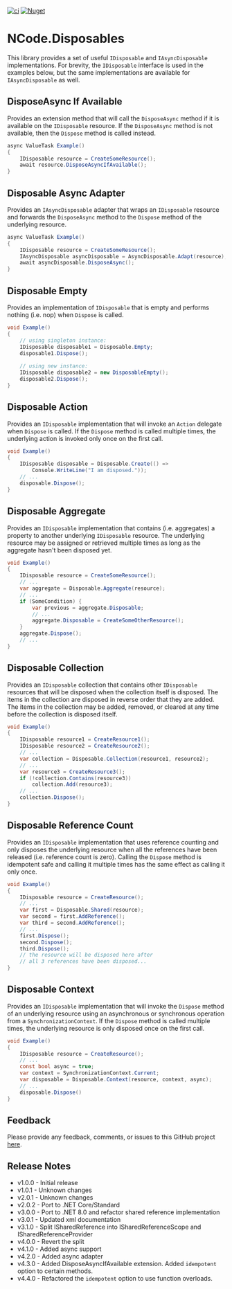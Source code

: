 [![ci](https://github.com/NCodeGroup/NCode.Disposables/actions/workflows/main.yml/badge.svg)](https://github.com/NCodeGroup/NCode.Disposables/actions)
[![Nuget](https://img.shields.io/nuget/v/NCode.Disposables.svg)](https://www.nuget.org/packages/NCode.Disposables/)

# NCode.Disposables
This library provides a set of useful `IDisposable` and `IAsyncDisposable` implementations. For brevity,
the `IDisposable` interface is used in the examples below, but the same implementations are available for
`IAsyncDisposable` as well.

## DisposeAsync If Available
Provides an extension method that will call the `DisposeAsync` method if it is available on the `IDisposable` resource.
If the `DisposeAsync` method is not available, then the `Dispose` method is called instead.

```csharp
async ValueTask Example()
{
    IDisposable resource = CreateSomeResource();
    await resource.DisposeAsyncIfAvailable();
}
```

## Disposable Async Adapter
Provides an `IAsyncDisposable` adapter that wraps an `IDisposable` resource and forwards the `DisposeAsync` method to the `Dispose` method of the underlying resource.

```csharp
async ValueTask Example()
{
    IDisposable resource = CreateSomeResource();
    IAsyncDisposable asyncDisposable = AsyncDisposable.Adapt(resource);
    await asyncDisposable.DisposeAsync();
}
```

## Disposable Empty
Provides an implementation of `IDisposable` that is empty and performs nothing (i.e. nop) when `Dispose` is called.

```csharp
void Example()
{
    // using singleton instance:
    IDisposable disposable1 = Disposable.Empty;
    disposable1.Dispose();
    
    // using new instance:
    IDisposable disposable2 = new DisposableEmpty();
    disposable2.Dispose();
}
```

## Disposable Action
Provides an `IDisposable` implementation that will invoke an `Action` delegate when `Dispose` is called. If the `Dispose` method is called multiple times, the underlying action is invoked only once on the first call.

```csharp
void Example()
{
    IDisposable disposable = Disposable.Create(() =>
        Console.WriteLine("I am disposed."));
    // ...
    disposable.Dispose();
}
```

## Disposable Aggregate
Provides an `IDisposable` implementation that contains (i.e. aggregates) a property to another underlying `IDisposable` resource. The underlying resource may be assigned or retrieved multiple times as long as the aggregate hasn't been disposed yet.

```csharp
void Example()
{
    IDisposable resource = CreateSomeResource();
    // ...
    var aggregate = Disposable.Aggregate(resource);
    // ...
    if (SomeCondition) {
        var previous = aggregate.Disposable;
        // ...
        aggregate.Disposable = CreateSomeOtherResource();
    }
    aggregate.Dispose();
    // ...
}
```

## Disposable Collection
Provides an `IDisposable` collection that contains other `IDisposable` resources that will be disposed when the collection itself is disposed. The items in the collection are disposed in reverse order that they are added. The items in the collection may be added, removed, or cleared at any time before the collection is disposed itself.

```csharp
void Example()
{
    IDisposable resource1 = CreateResource1();
    IDisposable resource2 = CreateResource2();
    // ...
    var collection = Disposable.Collection(resource1, resource2);
    // ...
    var resource3 = CreateResource3();
    if (!collection.Contains(resource3))
        collection.Add(resource3);
    // ...
    collection.Dispose();
}
```

## Disposable Reference Count
Provides an `IDisposable` implementation that uses reference counting and only disposes the underlying resource when all the references have been released (i.e. reference count is zero). Calling the `Dispose` method is idempotent safe and calling it multiple times has the same effect as calling it only once.

```csharp
void Example()
{
    IDisposable resource = CreateResource();
    // ...
    var first = Disposable.Shared(resource);
    var second = first.AddReference();
    var third = second.AddReference();
    // ...
    first.Dispose();
    second.Dispose();
    third.Dispose();
    // the resource will be disposed here after
    // all 3 references have been disposed...
}
```

## Disposable Context
Provides an `IDisposable` implementation that will invoke the `Dispose` method of an underlying resource using an asynchronous or synchronous operation from a `SynchronizationContext`. If the `Dispose` method is called multiple times, the underlying resource is only disposed once on the first call.

```csharp
void Example()
{
    IDisposable resource = CreateResource();
    // ...
    const bool async = true;
    var context = SynchronizationContext.Current;
    var disposable = Disposable.Context(resource, context, async);
    // ...
    disposable.Dispose()
}
```

## Feedback
Please provide any feedback, comments, or issues to this GitHub project [here][issues].

[issues]: https://github.com/NCodeGroup/NCode.Disposables/issues

## Release Notes
 
* v1.0.0 - Initial release
* v1.0.1 - Unknown changes
* v2.0.1 - Unknown changes
* v2.0.2 - Port to .NET Core/Standard
* v3.0.0 - Port to .NET 8.0 and refactor shared reference implementation
* v3.0.1 - Updated xml documentation
* v3.1.0 - Split ISharedReference into ISharedReferenceScope and ISharedReferenceProvider
* v4.0.0 - Revert the split
* v4.1.0 - Added async support
* v4.2.0 - Added async adapter
* v4.3.0 - Added DisposeAsyncIfAvailable extension. Added `idempotent` option to certain methods.
* v4.4.0 - Refactored the `idempotent` option to use function overloads.
